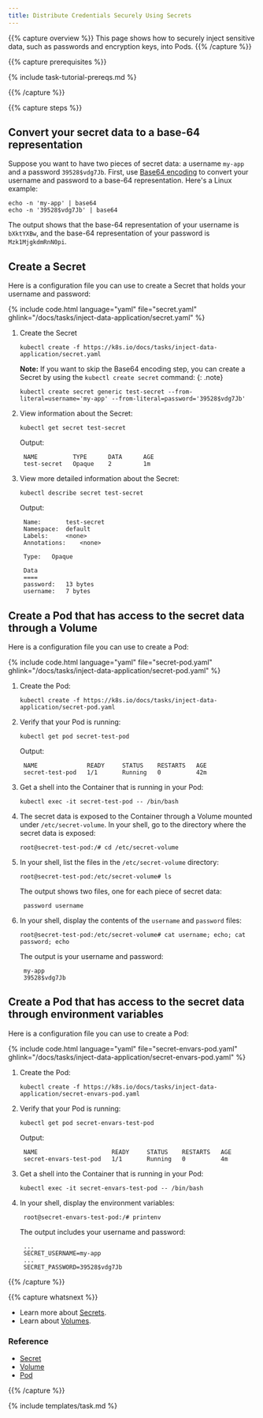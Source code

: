 ```yaml
---
title: Distribute Credentials Securely Using Secrets
---
```


{{% capture overview %}}
This page shows how to securely inject sensitive data, such as passwords and
encryption keys, into Pods.
{{% /capture %}}

{{% capture prerequisites %}}

{% include task-tutorial-prereqs.md %}

{{% /capture %}}

{{% capture steps %}}

## Convert your secret data to a base-64 representation

Suppose you want to have two pieces of secret data: a username `my-app` and a password
`39528$vdg7Jb`. First, use [Base64 encoding](https://www.base64encode.org/) to
convert your username and password to a base-64 representation. Here's a Linux
example:

    echo -n 'my-app' | base64
    echo -n '39528$vdg7Jb' | base64

The output shows that the base-64 representation of your username is `bXktYXBw`,
and the base-64 representation of your password is `Mzk1MjgkdmRnN0pi`.

## Create a Secret

Here is a configuration file you can use to create a Secret that holds your
username and password:

{% include code.html language="yaml" file="secret.yaml" ghlink="/docs/tasks/inject-data-application/secret.yaml" %}

1. Create the Secret

       kubectl create -f https://k8s.io/docs/tasks/inject-data-application/secret.yaml

    **Note:** If you want to skip the Base64 encoding step, you can create a Secret
    by using the `kubectl create secret` command:
    {: .note}

       kubectl create secret generic test-secret --from-literal=username='my-app' --from-literal=password='39528$vdg7Jb'

1. View information about the Secret:

       kubectl get secret test-secret

    Output:

        NAME          TYPE      DATA      AGE
        test-secret   Opaque    2         1m


1. View more detailed information about the Secret:

       kubectl describe secret test-secret

    Output:

        Name:       test-secret
        Namespace:  default
        Labels:     <none>
        Annotations:    <none>

        Type:   Opaque

        Data
        ====
        password:   13 bytes
        username:   7 bytes

## Create a Pod that has access to the secret data through a Volume

Here is a configuration file you can use to create a Pod:

{% include code.html language="yaml" file="secret-pod.yaml" ghlink="/docs/tasks/inject-data-application/secret-pod.yaml" %}

1. Create the Pod:

       kubectl create -f https://k8s.io/docs/tasks/inject-data-application/secret-pod.yaml

1. Verify that your Pod is running:

       kubectl get pod secret-test-pod

    Output:

        NAME              READY     STATUS    RESTARTS   AGE
        secret-test-pod   1/1       Running   0          42m


1. Get a shell into the Container that is running in your Pod:

       kubectl exec -it secret-test-pod -- /bin/bash

1. The secret data is exposed to the Container through a Volume mounted under
`/etc/secret-volume`. In your shell, go to the directory where the secret data
is exposed:

       root@secret-test-pod:/# cd /etc/secret-volume

1. In your shell, list the files in the `/etc/secret-volume` directory:

       root@secret-test-pod:/etc/secret-volume# ls

    The output shows two files, one for each piece of secret data:

        password username

1. In your shell, display the contents of the `username` and `password` files:

       root@secret-test-pod:/etc/secret-volume# cat username; echo; cat password; echo

    The output is your username and password:

        my-app
        39528$vdg7Jb

## Create a Pod that has access to the secret data through environment variables

Here is a configuration file you can use to create a Pod:

{% include code.html language="yaml" file="secret-envars-pod.yaml" ghlink="/docs/tasks/inject-data-application/secret-envars-pod.yaml" %}

1. Create the Pod:

       kubectl create -f https://k8s.io/docs/tasks/inject-data-application/secret-envars-pod.yaml

1. Verify that your Pod is running:

       kubectl get pod secret-envars-test-pod

    Output:

        NAME                     READY     STATUS    RESTARTS   AGE
        secret-envars-test-pod   1/1       Running   0          4m

1. Get a shell into the Container that is running in your Pod:

       kubectl exec -it secret-envars-test-pod -- /bin/bash

1. In your shell, display the environment variables:

        root@secret-envars-test-pod:/# printenv

    The output includes your username and password:

        ...
        SECRET_USERNAME=my-app
        ...
        SECRET_PASSWORD=39528$vdg7Jb

{{% /capture %}}

{{% capture whatsnext %}}

* Learn more about [Secrets](/docs/concepts/configuration/secret/).
* Learn about [Volumes](/docs/concepts/storage/volumes/).

### Reference

* [Secret](/docs/reference/generated/kubernetes-api/{{page.version}}/#secret-v1-core)
* [Volume](/docs/reference/generated/kubernetes-api/{{page.version}}/#volume-v1-core)
* [Pod](/docs/reference/generated/kubernetes-api/{{page.version}}/#pod-v1-core)

{{% /capture %}}

{% include templates/task.md %}
